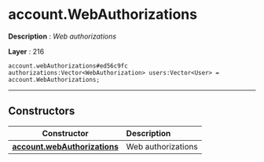 # account.WebAuthorizations

**Description** : *Web authorizations*

**Layer** : 216

```tl
account.webAuthorizations#ed56c9fc authorizations:Vector<WebAuthorization> users:Vector<User> = account.WebAuthorizations;
```

---

## Constructors

| Constructor | Description |
| :---: | :--- |
| [**account.webAuthorizations**](constructor/account.webAuthorizations) | Web authorizations |